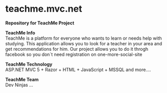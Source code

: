 teachme.mvc.net
===============

<b>Repository for TeachMe Project</b>

<p>
<b>TeachMe Info</b><br>
TeachMe is a platform for everyone who wants to learn or needs help with studying. This application allows you to look for a teacher in your area and get recommendations for him. Our project allows you to do it throgh facebook so you don`t need registration on one-more-social-site
</p>

<p>
<b>TeachMe Technology</b><br>
ASP.NET MVC 5 + Razor + HTML + JavaScript + MSSQL and more....
</p>

<p>
<b>TeachMe Team</b><br>
Dev Ninjas ...
</p>
